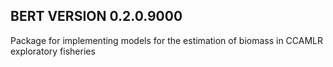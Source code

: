 
## BERT VERSION 0.2.0.9000

Package for implementing models for the estimation of biomass in CCAMLR exploratory fisheries
